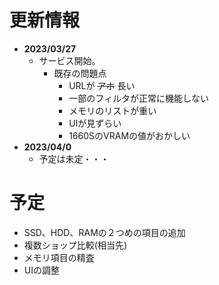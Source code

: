 # 更新情報

- **2023/03/27**
  - サービス開始。
    - 既存の問題点
      - URLが ~~アホ~~ 長い
      - 一部のフィルタが正常に機能しない
      - メモリのリストが重い
      - UIが見ずらい
      - 1660SのVRAMの値がおかしい
- **2023/04/0**
  - 予定は未定・・・

# 予定
  - SSD、HDD、RAMの２つめの項目の追加
  - 複数ショップ比較(相当先)
  - メモリ項目の精査
  - UIの調整
  